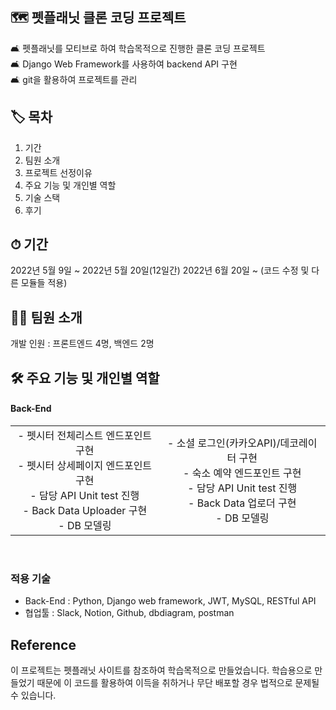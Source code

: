 ## 🗺  펫플래닛 클론 코딩 프로젝트
🛋   펫플래닛를 모티브로 하여 학습목적으로 진행한 클론 코딩 프로젝트<br>
🛋  Django Web Framework를 사용하여 backend API 구현<br>
🛋  git을 활용하여 프로젝트를 관리<br>

## 🏷 목차
1. 기간
2. 팀원 소개
3. 프로젝트 선정이유
4. 주요 기능 및 개인별 역할
5. 기술 스택
6. 후기

## ⏱ 기간
2022년 5월 9일 ~ 2022년 5월 20일(12일간)
2022년 6월 20일 ~ (코드 수정 및 다른 모듈들 적용)
## 🙋‍♀️ 팀원 소개
개발 인원 : 프론트엔드 4명, 백엔드 2명

## 🛠 주요 기능 및 개인별 역할

 <h4>  Back-End </h4>
  <table style="text-align:center;">
    <tr>
      <td>
        - 펫시터 전체리스트 엔드포인트 구현<br>
        - 펫시터 상세페이지 엔드포인트 구현<br>
        - 담당 API Unit test 진행<br>
        - Back Data Uploader 구현<br>
        - DB 모델링
      </td>
      <td>
        - 소셜 로그인(카카오API)/데코레이터 구현<br>
        - 숙소 예약 엔드포인트 구현<br>
        - 담당 API Unit test 진행<br>
        - Back Data 업로더 구현<br>
        - DB 모델링
      </td>
    </tr>       
  </table>
<br>  

### 적용 기술
- Back-End : Python, Django web framework, JWT, MySQL, RESTful API
- 협업툴 : Slack, Notion, Github, dbdiagram, postman

## Reference
이 프로젝트는 펫플래닛 사이트를 참조하여 학습목적으로 만들었습니다.
학습용으로 만들었기 때문에 이 코드를 활용하여 이득을 취하거나 무단 배포할 경우 법적으로 문제될 수 있습니다.
